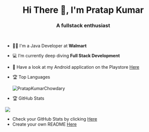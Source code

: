 <h1 align="center">Hi There 👋, I'm Pratap Kumar</h1>
<h3 align="center">A fullstack enthusiast</h3>

<br/>

- 👨‍🎓 I'm a Java Developer at **Walmart**

- 💻 I’m currently deep diving **Full Stack Development**    
    
- 🚧 Have a look at my Android application on the Playstore [Here](https://play.google.com/store/apps/dev?id=6887675592147838937&hl=en_US&gl=US)  
  
  
- 🏆 Top Languages
  
  <p align="left">
  <img src="https://github-readme-stats.vercel.app/api/top-langs/?username=PratapKumarChowdary&count_private=true&include_all_commits=true&layout=compact&title_color=00FF00&icon_color=00FF00&text_color=FFFFFF&bg_color=000000" alt="PratapKumarChowdary" />
</p>

 - 🏆 GitHub Stats

  <p align="left">
  <img src="https://github-readme-stats.vercel.app/api?username=PratapKumarChowdary&show_icons=true&count_private=true&include_all_commits=true&title_color=00FF00&icon_color=00FF00&text_color=FFFFFF&bg_color=000000"/>
  </p>
  
- Check your GitHub Stats by clicking [Here](https://github-finder-six-woad.vercel.app/)
- Create your own README [Here](https://rahuldkjain.github.io/gh-profile-readme-generator/)


